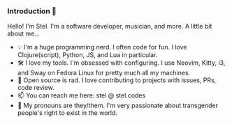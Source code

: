 ### Introduction 👋

Hello! I'm Stel. I'm a software developer, musician, and more. A little bit about me...

- 💡 I'm a huge programming nerd. I often code for fun. I love Clojure(script), Python, JS, and Lua in particular.
- 🛠️ I love my tools. I'm obsessed with configuring. I use Neovim, Kitty, i3, and Sway on Fedora Linux for pretty much all my machines.
- 📖 Open source is rad. I love contributing to projects with issues, PRs, code review.
- 📫 You can reach me here: stel @ stel.codes
- 🌈 My pronouns are they/them. I'm very passionate about transgender people's right to exist in the world.
